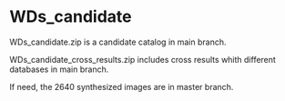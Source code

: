 # WDs_candidate
WDs_candidate.zip is a candidate catalog in main branch.  

WDs_candidate_cross_results.zip includes cross results whith different databases in main branch.

If need, the 2640 synthesized images are in master branch.
